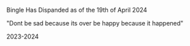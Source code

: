Bingle Has Dispanded as of the 19th of April 2024

"Dont be sad because its over be happy because it happened"

2023-2024
